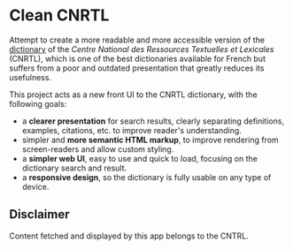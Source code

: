 # Clean CNRTL

Attempt to create a more readable and more accessible version of the [dictionary](https://www.cnrtl.fr/definition/) of the _Centre National des Ressources Textuelles et Lexicales_ (CNRTL), which is one of the best dictionaries available for French but suffers from a poor and outdated presentation that greatly reduces its usefulness.

This project acts as a new front UI to the CNRTL dictionary, with the following goals:

- a **clearer presentation** for search results, clearly separating definitions, examples, citations, etc. to improve reader's understanding.
- simpler and **more semantic HTML markup**, to improve rendering from screen-readers and allow custom styling.
- a **simpler web UI**, easy to use and quick to load, focusing on the dictionary search and result.
- a **responsive design**, so the dictionary is fully usable on any type of device.

## Disclaimer

Content fetched and displayed by this app belongs to the CNTRL.
